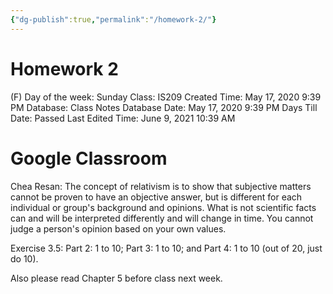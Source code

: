 ```yaml
---
{"dg-publish":true,"permalink":"/homework-2/"}
---
```


# Homework 2

(F) Day of the week: Sunday
Class: IS209
Created Time: May 17, 2020 9:39 PM
Database: Class Notes Database
Date: May 17, 2020 9:39 PM
Days Till Date: Passed
Last Edited Time: June 9, 2021 10:39 AM

# Google Classroom

Chea Resan: The concept of relativism is to show that subjective matters cannot be proven to have an objective answer, but is different for each individual or group's background and opinions. What is not scientific facts can and will be interpreted differently and will change in time. You cannot judge a person's opinion based on your own values.

Exercise 3.5: Part 2: 1 to 10; Part 3: 1 to 10; and Part 4: 1 to 10 (out of 20, just do 10).

Also please read Chapter 5 before class next week.